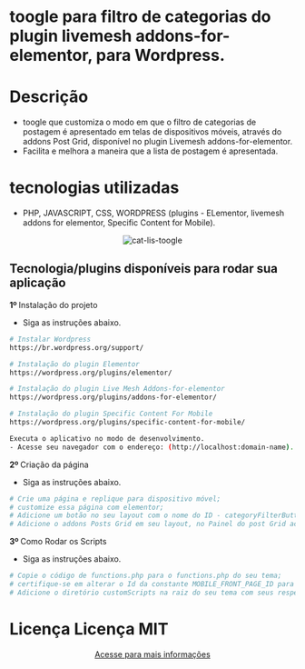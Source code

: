 # toogle para filtro de categorias do plugin livemesh addons-for-elementor, para Wordpress.

# Descrição
- toogle que customiza o modo em que o filtro de categorias de postagem é apresentado em telas de dispositivos móveis, através do addons Post Grid, disponível no plugin Livemesh addons-for-elementor.
- Facilita e melhora a maneira que a lista de postagem é apresentada. 

# tecnologias utilizadas
 - PHP, JAVASCRIPT, CSS, WORDPRESS (plugins - ELementor, livemesh addons for elementor, Specific Content for Mobile).

<p align="center">
 <img src="https://i.ibb.co/kgnjNmY/cat-lis-toogle.png" alt="cat-lis-toogle" border="0">
</p>

## Tecnologia/plugins disponíveis para rodar sua aplicação

<strong> 1º </strong>Instalação do projeto 
- Siga as instruções abaixo.

```bash
# Instalar Wordpress
https://br.wordpress.org/support/

# Instalação do plugin Elementor
https://wordpress.org/plugins/elementor/

# Instalação do plugin Live Mesh Addons-for-elementor
https://wordpress.org/plugins/addons-for-elementor/

# Instalação do plugin Specific Content For Mobile
https://wordpress.org/plugins/specific-content-for-mobile/

Executa o aplicativo no modo de desenvolvimento.
- Acesse seu navegador com o endereço: (http://localhost:domain-name).

```
<strong> 2º </strong>Criação da página 
- Siga as instruções abaixo.

```bash
# Crie uma página e replique para dispositivo móvel;
# customize essa página com elementor;
# Adicione um botão no seu layout com o nome do ID - categoryFilterButton;
# Adicione o addons Posts Grid em seu layout, no Painel do post Grid acesse a guia avançado e adicione no nome da classe Css - categoryFilterList.
```

<strong> 3º </strong>Como Rodar os Scripts
- Siga as instruções abaixo.

```bash
# Copie o código de functions.php para o functions.php do seu tema;
# certifique-se em alterar o Id da constante MOBILE_FRONT_PAGE_ID para o Id da página criada;
# Adicione o diretório customScripts na raiz do seu tema com seus respectivos arquivos css e js.
```

# Licença Licença MIT
<p align="center">
  <a href="https://github.com/charles-mrt/toolge-post-grid/blob/main/LICENSE" target="_blank">Acesse para mais informações</a>
</p>


